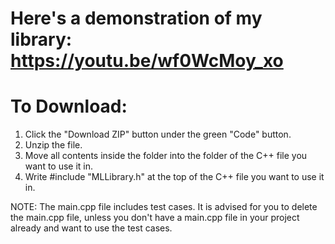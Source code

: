 # Here's a demonstration of my library: https://youtu.be/wf0WcMoy_xo
# To Download:
1. Click the "Download ZIP" button under the green "Code" button.
2. Unzip the file.
3. Move all contents inside the folder into the folder of the C++ file you want to use it in.
4. Write #include "MLLibrary.h" at the top of the C++ file you want to use it in.

NOTE: The main.cpp file includes test cases. It is advised for you to delete the main.cpp file, unless you don't have a main.cpp file in your project already and want to use the test cases.
